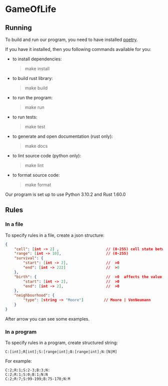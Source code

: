 # GameOfLife

## Running

To build and run our program, you need to have installed [poetry](https://python-poetry.org/docs/#installation).

If you have it installed, then you following commands available for you:

- to install dependencies:
    > make install

- to build rust library:
    > make build

- to run the program:
    > make run

- to run tests:
    > make test

- to generate and open documentation (rust only):
    > make docs

- to lint source code (python only):
    > make lint

- to format source code:
    > make format

Our program is set up to use Python 3.10.2 and Rust 1.60.0


## Rules
### In a file
To specify rules in a file, create a json structure:
```json
{
    "cell": [int -> 2] ,                     // (0-255) cell state between 0 and provided number
    "range": [int -> 10],                    // (0-255) 
    "survival": {
        "start": [int -> 2],                 //  >0
        "end": [int -> 222]                  //  >0
    },
    "birth": {                               //  >0  affects the value of the cell field
        "start": [int -> 2],                 //  >0 
        "end": [int -> 2],                   //  >0
    },
    "neighbourhood": {
        "type": [string -> "Moore"]         // Moore | VonNeumann
    }
}
```
After arrow you can see some examples.

### In a program
To specify rules in a program, create structured string:
```
C:[int];R[int];S:[range|int];B:[range|int];N:[N|M]
```
For example:
```
C:2;R:1;S:2-3;B:3;N:
C:2;R:1;S:0;B:1;N:N
C:2;R:7;S:99-199;B:75-170;N:M
```